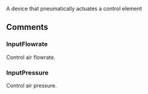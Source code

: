 A device that pneumatically actuates a control element

<!-- end of short definition -->



## Comments

### InputFlowrate

Control air flowrate.

### InputPressure

Control air pressure.

